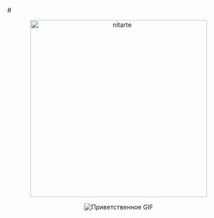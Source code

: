 #<p align="center"><img src="https://github.com/your_username/your_repo/raw/main/rainbow_text.gif" alt="nitarte" width="400"></p>

<p align="center">
  <img src="https://media.giphy.com/media/3o6Zt7kzX3g6G1v5gM/giphy.gif" alt="Приветственное GIF">
</p>
